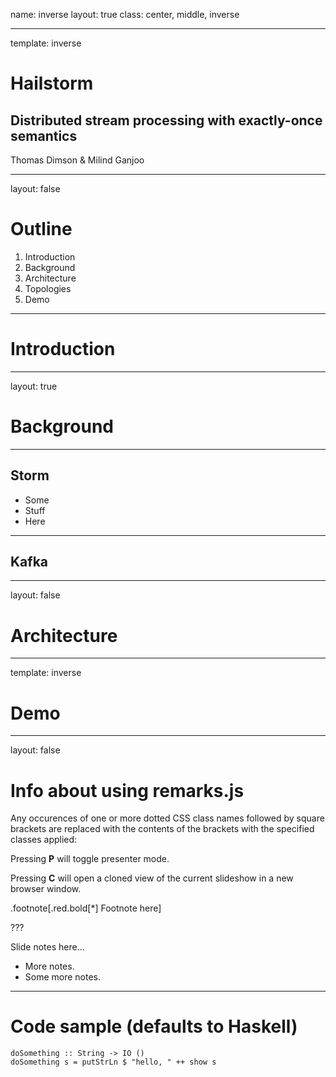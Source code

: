 name: inverse
layout: true
class: center, middle, inverse

---

template: inverse

# Hailstorm

## Distributed stream processing with exactly-once semantics

Thomas Dimson & Milind Ganjoo

---

layout: false

# Outline

1. Introduction
2. Background
3. Architecture
4. Topologies
5. Demo

---

# Introduction

---

layout: true

# Background

---

## Storm

* Some
* Stuff
* Here

---

## Kafka

---

layout: false

# Architecture

---

template: inverse

# Demo

---

layout: false

# Info about using remarks.js

<!-- TODO: delele -->

Any occurences of one or more dotted CSS class names followed by square brackets are replaced with the contents of the brackets with the specified classes applied:

Pressing __P__ will toggle presenter mode.

Pressing __C__ will open a cloned view of the current slideshow in a new
browser window.

.footnote[.red.bold[*] Footnote here]

???

Slide notes here...

- More notes.
- Some more notes.

---

# Code sample (defaults to Haskell)

```
doSomething :: String -> IO ()
doSomething s = putStrLn $ "hello, " ++ show s
```

